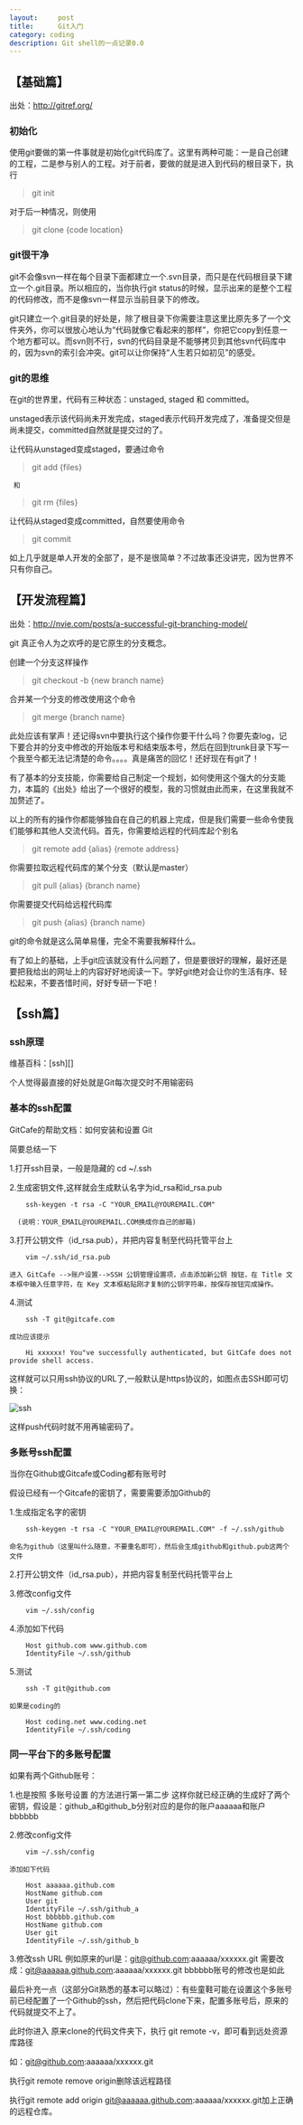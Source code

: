 ```yaml
---
layout:     post
title:      Git入门
category: coding
description: Git shell的一点记录0.0
---
```



## 【基础篇】

出处：http://gitref.org/


###  初始化


使用git要做的第一件事就是初始化git代码库了。这里有两种可能：一是自己创建的工程，二是参与别人的工程。对于前者，要做的就是进入到代码的根目录下，执行

>    git init

对于后一种情况，则使用

>    git clone {code location}

 

###  git很干净


git不会像svn一样在每个目录下面都建立一个.svn目录，而只是在代码根目录下建立一个.git目录。所以相应的，当你执行git status的时候，显示出来的是整个工程的代码修改，而不是像svn一样显示当前目录下的修改。


git只建立一个.git目录的好处是，除了根目录下你需要注意这里比原先多了一个文件夹外，你可以很放心地认为“代码就像它看起来的那样”，你把它copy到任意一个地方都可以。而svn则不行，svn的代码目录是不能够拷贝到其他svn代码库中的，因为svn的索引会冲突。git可以让你保持“人生若只如初见”的感受。

 

###  git的思维


在git的世界里，代码有三种状态：unstaged, staged 和 committed。


unstaged表示该代码尚未开发完成，staged表示代码开发完成了，准备提交但是尚未提交，committed自然就是提交过的了。


让代码从unstaged变成staged，要通过命令      

>    git add {files}

     和

>    git rm {files}

让代码从staged变成committed，自然要使用命令

>    git commit

   
如上几乎就是单人开发的全部了，是不是很简单？不过故事还没讲完，因为世界不只有你自己。



## 【开发流程篇】

出处：http://nvie.com/posts/a-successful-git-branching-model/
 

git  真正令人为之欢呼的是它原生的分支概念。


创建一个分支这样操作

>    git checkout -b {new branch name}

合并某一个分支的修改使用这个命令

>    git merge {branch name}


此处应该有掌声！还记得svn中要执行这个操作你要干什么吗？你要先查log，记下要合并的分支中修改的开始版本号和结束版本号，然后在回到trunk目录下写一个我至今都无法记清楚的命令。。。。真是痛苦的回忆！还好现在有git了！

 

有了基本的分支技能，你需要给自己制定一个规划，如何使用这个强大的分支能力，本篇的《出处》给出了一个很好的模型，我的习惯就由此而来，在这里我就不加赘述了。

 

以上的所有的操作你都能够独自在自己的机器上完成，但是我们需要一些命令使我们能够和其他人交流代码。首先，你需要给远程的代码库起个别名

>    git remote add {alias} {remote address}

你需要拉取远程代码库的某个分支（默认是master）

>    git pull {alias} {branch name}

你需要提交代码给远程代码库

>    git push {alias} {branch name}

git的命令就是这么简单易懂，完全不需要我解释什么。


有了如上的基础，上手git应该就没有什么问题了，但是要很好的理解，最好还是要把我给出的网址上的内容好好地阅读一下。学好git绝对会让你的生活有序、轻松起来，不要吝惜时间，好好专研一下吧！

## 【ssh篇】

###  ssh原理

维基百科：[ssh][]

个人觉得最直接的好处就是Git每次提交时不用输密码

###  基本的ssh配置

GitCafe的帮助文档：如何安装和设置 Git

简要总结一下

  1.打开ssh目录，一般是隐藏的 cd ~/.ssh

  2.生成密钥文件,这样就会生成默认名字为id_rsa和id_rsa.pub

        ssh-keygen -t rsa -C "YOUR_EMAIL@YOUREMAIL.COM"

      (说明：YOUR_EMAIL@YOUREMAIL.COM换成你自己的邮箱)

  3.打开公钥文件（id_rsa.pub），并把内容复制至代码托管平台上

        vim ~/.ssh/id_rsa.pub

    进入 GitCafe -->账户设置-->SSH 公钥管理设置项，点击添加新公钥 按钮，在 Title 文本框中输入任意字符，在 Key 文本框粘贴刚才复制的公钥字符串，按保存按钮完成操作。

  4.测试

        ssh -T git@gitcafe.com

    成功应该提示

        Hi xxxxxx! You"ve successfully authenticated, but GitCafe does not provide shell access.

这样就可以只用ssh协议的URL了,一般默认是https协议的，如图点击SSH即可切换：

![ssh](/images/git-notes/1.jpg)

这样push代码时就不用再输密码了。

###  多账号ssh配置

当你在Github或Gitcafe或Coding都有账号时

假设已经有一个Gitcafe的密钥了，需要需要添加Github的

  1.生成指定名字的密钥

        ssh-keygen -t rsa -C "YOUR_EMAIL@YOUREMAIL.COM" -f ~/.ssh/github

    命名为github（这里叫什么随意，不要重名即可），然后会生成github和github.pub这两个文件

  2.打开公钥文件（id_rsa.pub），并把内容复制至代码托管平台上

  3.修改config文件

        vim ~/.ssh/config

  4.添加如下代码

        Host github.com www.github.com
        IdentityFile ~/.ssh/github

  5.测试

        ssh -T git@github.com

    如果是coding的

        Host coding.net www.coding.net
        IdentityFile ~/.ssh/coding

### 同一平台下的多账号配置

如果有两个Github账号：

  1.也是按照 多账号设置 的方法进行第一第二步
    这样你就已经正确的生成好了两个密钥，假设是：github_a和github_b分别对应的是你的账户aaaaaa和账户bbbbbb

  2.修改config文件

        vim ~/.ssh/config

    添加如下代码

        Host aaaaaa.github.com
        HostName github.com
        User git
        IdentityFile ~/.ssh/github_a
        Host bbbbbb.github.com
        HostName github.com
        User git
        IdentityFile ~/.ssh/github_b

  3.修改ssh URL
    例如原来的url是：git@github.com:aaaaaa/xxxxxx.git
    需要改成：git@aaaaaa.github.com:aaaaaa/xxxxxx.git
    bbbbbb账号的修改也是如此

最后补充一点（这部分Git熟悉的基本可以略过）：有些童鞋可能在设置这个多账号前已经配置了一个Github的ssh，然后把代码clone下来，配置多账号后，原来的代码就提交不上了。

此时你进入 原来clone的代码文件夹下，执行 git remote -v，即可看到远处资源库路径

如：git@github.com:aaaaaa/xxxxxx.git

执行git remote remove origin删除该远程路径

执行git remote add origin git@aaaaaa.github.com:aaaaaa/xxxxxx.git加上正确的远程仓库。